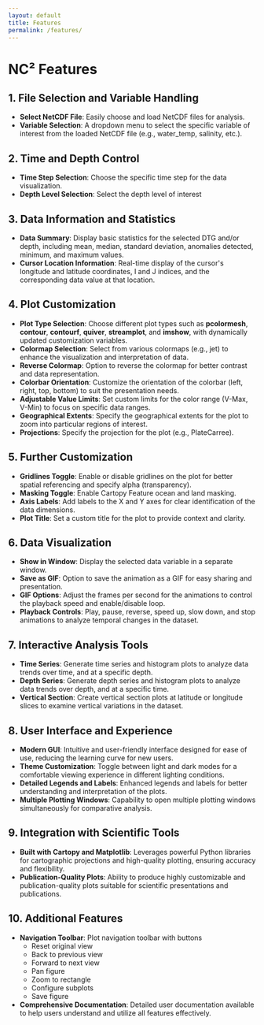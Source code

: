 ```yaml
---
layout: default
title: Features
permalink: /features/
---
```

# NC² Features

## 1. File Selection and Variable Handling
- **Select NetCDF File**: Easily choose and load NetCDF files for analysis.
- **Variable Selection**: A dropdown menu to select the specific variable of interest from the loaded NetCDF file (e.g., water_temp, salinity, etc.).

## 2. Time and Depth Control
- **Time Step Selection**: Choose the specific time step for the data visualization.
- **Depth Level Selection**: Select the depth level of interest

## 3. Data Information and Statistics
- **Data Summary**: Display basic statistics for the selected DTG and/or depth, including mean, median, standard deviation, anomalies detected, minimum, and maximum values.
- **Cursor Location Information**: Real-time display of the cursor's longitude and latitude coordinates, I and J indices, and the corresponding data value at that location.

## 4. Plot Customization
- **Plot Type Selection**: Choose different plot types such as **pcolormesh**, **contour**, **contourf**, **quiver**, **streamplot**, and **imshow**, with dynamically updated customization variables.
- **Colormap Selection**: Select from various colormaps (e.g., jet) to enhance the visualization and interpretation of data.
- **Reverse Colormap**: Option to reverse the colormap for better contrast and data representation.
- **Colorbar Orientation**: Customize the orientation of the colorbar (left, right, top, bottom) to suit the presentation needs.
- **Adjustable Value Limits**: Set custom limits for the color range (V-Max, V-Min) to focus on specific data ranges.
- **Geographical Extents**: Specify the geographical extents for the plot to zoom into particular regions of interest.
- **Projections**: Specify the projection for the plot (e.g., PlateCarree).

## 5. Further Customization
- **Gridlines Toggle**: Enable or disable gridlines on the plot for better spatial referencing and specify alpha (transparency). 
- **Masking Toggle**: Enable Cartopy Feature ocean and land masking.
- **Axis Labels**: Add labels to the X and Y axes for clear identification of the data dimensions.
- **Plot Title**: Set a custom title for the plot to provide context and clarity.

## 6. Data Visualization
- **Show in Window**: Display the selected data variable in a separate window.
- **Save as GIF**: Option to save the animation as a GIF for easy sharing and presentation.
- **GIF Options**: Adjust the frames per second for the animations to control the playback speed and enable/disable loop.
- **Playback Controls**: Play, pause, reverse, speed up, slow down, and stop animations to analyze temporal changes in the dataset.

## 7. Interactive Analysis Tools
- **Time Series**: Generate time series and histogram plots to analyze data trends over time, and at a specific depth.
- **Depth Series**: Generate depth series and histogram plots to analyze data trends over depth, and at a specific time.
- **Vertical Section**: Create vertical section plots at latitude or longitude slices to examine vertical variations in the dataset.

## 8. User Interface and Experience
- **Modern GUI**: Intuitive and user-friendly interface designed for ease of use, reducing the learning curve for new users.
- **Theme Customization**: Toggle between light and dark modes for a comfortable viewing experience in different lighting conditions.
- **Detailed Legends and Labels**: Enhanced legends and labels for better understanding and interpretation of the plots.
- **Multiple Plotting Windows**: Capability to open multiple plotting windows simultaneously for comparative analysis.

## 9. Integration with Scientific Tools
- **Built with Cartopy and Matplotlib**: Leverages powerful Python libraries for cartographic projections and high-quality plotting, ensuring accuracy and flexibility.
- **Publication-Quality Plots**: Ability to produce highly customizable and publication-quality plots suitable for scientific presentations and publications.

## 10. Additional Features
- **Navigation Toolbar**: Plot navigation toolbar with buttons
    - Reset original view 
    - Back to previous view 
    - Forward to next view 
    - Pan figure 
    - Zoom to rectangle 
    - Configure subplots 
    - Save figure
- **Comprehensive Documentation**: Detailed user documentation available to help users understand and utilize all features effectively.
